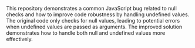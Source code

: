 This repository demonstrates a common JavaScript bug related to null checks and how to improve code robustness by handling undefined values. The original code only checks for null values, leading to potential errors when undefined values are passed as arguments. The improved solution demonstrates how to handle both null and undefined values more effectively.